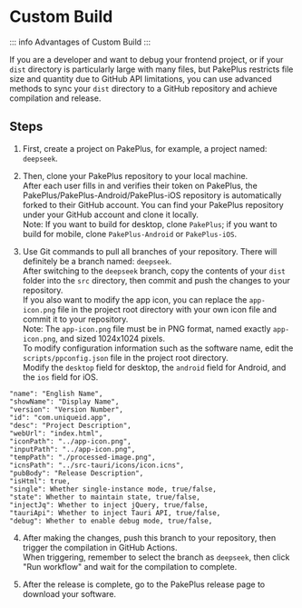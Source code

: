 # Custom Build

::: info Advantages of Custom Build
<Badge type="tip" text="Unlimited Number of Projects" />
<Badge type="tip" text="Unlimited Build Frequency" />
<Badge type="tip" text="Unlimited Number of Files" />
<Badge type="tip" text="File Size Limit Relaxed to 25M" />
<Badge type="tip" text="More Custom Build Options" />
:::

If you are a developer and want to debug your frontend project, or if your `dist` directory is particularly large with many files, but PakePlus restricts file size and quantity due to GitHub API limitations, you can use advanced methods to sync your `dist` directory to a GitHub repository and achieve compilation and release.

## Steps

1. First, create a project on PakePlus, for example, a project named: `deepseek`.

2. Then, clone your PakePlus repository to your local machine.  
   After each user fills in and verifies their token on PakePlus, the PakePlus/PakePlus-Android/PakePlus-iOS repository is automatically forked to their GitHub account. You can find your PakePlus repository under your GitHub account and clone it locally.  
   Note: If you want to build for desktop, clone `PakePlus`; if you want to build for mobile, clone `PakePlus-Android` or `PakePlus-iOS`.

3. Use Git commands to pull all branches of your repository. There will definitely be a branch named: `deepseek`.  
   After switching to the `deepseek` branch, copy the contents of your `dist` folder into the `src` directory, then commit and push the changes to your repository.  
   If you also want to modify the app icon, you can replace the `app-icon.png` file in the project root directory with your own icon file and commit it to your repository.  
   Note: The `app-icon.png` file must be in PNG format, named exactly `app-icon.png`, and sized 1024x1024 pixels.  
   To modify configuration information such as the software name, edit the `scripts/ppconfig.json` file in the project root directory.  
   Modify the `desktop` field for desktop, the `android` field for Android, and the `ios` field for iOS.

```
"name": "English Name",
"showName": "Display Name",
"version": "Version Number",
"id": "com.uniqueid.app",
"desc": "Project Description",
"webUrl": "index.html",
"iconPath": "../app-icon.png",
"inputPath": "../app-icon.png",
"tempPath": "./processed-image.png",
"icnsPath": "../src-tauri/icons/icon.icns",
"pubBody": "Release Description",
"isHtml": true,
"single": Whether single-instance mode, true/false,
"state": Whether to maintain state, true/false,
"injectJq": Whether to inject jQuery, true/false,
"tauriApi": Whether to inject Tauri API, true/false,
"debug": Whether to enable debug mode, true/false,
```

4. After making the changes, push this branch to your repository, then trigger the compilation in GitHub Actions.  
   When triggering, remember to select the branch as `deepseek`, then click "Run workflow" and wait for the compilation to complete.

5. After the release is complete, go to the PakePlus release page to download your software.

